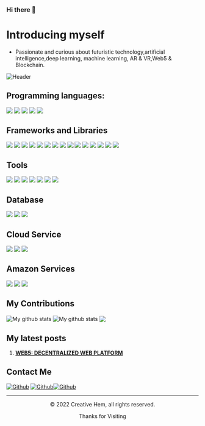 ### Hi there 👋

# Introducing myself

* Passionate and curious about futuristic technology,artificial intelligence,deep learning, machine learning, AR & VR,Web5 & Blockchain.

![Header](https://images-wixmp-ed30a86b8c4ca887773594c2.wixmp.com/f/893d649d-292e-4e24-9590-c1cb0e0c1fcb/d9gjc69-ead6b3a8-c368-40d5-81d7-d75b1a0c3810.jpg?token=eyJ0eXAiOiJKV1QiLCJhbGciOiJIUzI1NiJ9.eyJzdWIiOiJ1cm46YXBwOjdlMGQxODg5ODIyNjQzNzNhNWYwZDQxNWVhMGQyNmUwIiwiaXNzIjoidXJuOmFwcDo3ZTBkMTg4OTgyMjY0MzczYTVmMGQ0MTVlYTBkMjZlMCIsIm9iaiI6W1t7InBhdGgiOiJcL2ZcLzg5M2Q2NDlkLTI5MmUtNGUyNC05NTkwLWMxY2IwZTBjMWZjYlwvZDlnamM2OS1lYWQ2YjNhOC1jMzY4LTQwZDUtODFkNy1kNzViMWEwYzM4MTAuanBnIn1dXSwiYXVkIjpbInVybjpzZXJ2aWNlOmZpbGUuZG93bmxvYWQiXX0.TAtUHc4CIoDZbWqQo_VKAPlnJMKHyGCdyPRAKq9i1kM "Header")



## Programming languages:

<p>
  <img src="https://img.shields.io/badge/Python-3776AB?style=for-the-badge&logo=python&logoColor=white" />
  <img src="https://img.shields.io/badge/HTML5-E34F26?style=for-the-badge&logo=html5&logoColor=white" />
  <img src="https://img.shields.io/badge/CSS3-1572B6?style=for-the-badge&logo=css3&logoColor=white" />
  <img src="https://img.shields.io/badge/Javascript-F7DF1E?style=for-the-badge&logo=javascript&logoColor=white" />
  <img src="https://img.shields.io/badge/C-00599C?style=for-the-badge&logo=c&logoColor=white" />
  
</p>

## Frameworks and Libraries

<p>
  <img src="https://img.shields.io/badge/Bootstrap-563D7C?style=for-the-badge&logo=bootstrap&logoColor=white" />
  <img src="https://img.shields.io/badge/Tailwind_CSS-38B2AC?style=for-the-badge&logo=tailwind-css&logoColor=white" />
  <img src="https://img.shields.io/badge/Django-092E20?style=for-the-badge&logo=django&logoColor=white" />
  <img src="https://img.shields.io/badge/Flask-000000?style=for-the-badge&logo=flask&logoColor=white" />
  <img src="https://img.shields.io/badge/PyTorch-EE4C2C?style=for-the-badge&logo=PyTorch&logoColor=white" />
  <img src="https://img.shields.io/badge/scikit-learn-F7931E?style=for-the-badge&logo=PyTorch&logoColor=white" />
  <img src="https://img.shields.io/badge/TensorFlow-FF6F00?style=for-the-badge&logo=PyTorch&logoColor=white" />
  <img src="https://img.shields.io/badge/Keras-D00000?style=for-the-badge&logo=Keras&logoColor=white" />
  <img src="https://img.shields.io/badge/pandas-150458?style=for-the-badge&logo=pandas&logoColor=white" />
  <img src="https://img.shields.io/badge/NumPy-013243?style=for-the-badge&logo=NumPy&logoColor=white" />
  <img src="https://img.shields.io/badge/SciPy-8CAAE6?style=for-the-badge&logo=SciPy&logoColor=white" />
 <img src="https://img.shields.io/badge/Seaborn-8CAAE6?style=for-the-badge&logo=Seaborn&logoColor=white" />
 <img src="https://img.shields.io/badge/OpenCV-5C3EE8?style=for-the-badge&logo=OpenCV&logoColor=white" />
 <img src="https://img.shields.io/badge/Plotly-3F4F75?style=for-the-badge&logo=Plotly&logoColor=white" />
 <img src="https://img.shields.io/badge/Matplotlib-8CAAE6?style=for-the-badge&logo=Matplotlib&logoColor=white" />
  
  
</p>


##  Tools
<p>
  <img src="https://img.shields.io/badge/Visual_Studio_Code-0078D4?style=for-the-badge&logo=visual%20studio%20code&logoColor=white" />
  <img src="https://img.shields.io/badge/Visual_Studio-5C2D91?style=for-the-badge&logo=visual%20studio&logoColor=white" />
  <img src="https://img.shields.io/badge/Atom-66595C?style=for-the-badge&logo=Atom&logoColor=white" />
  <img src="https://img.shields.io/badge/sublime_text-%23575757.svg?&style=for-the-badge&logo=sublime-text&logoColor=important" />
  <img src="https://img.shields.io/badge/Google Colab-F9AB00.svg?&style=for-the-badge&logo=Google Colab&logoColor=important" />
  <img src="https://img.shields.io/badge/Jupyter-F37626?style=for-the-badge&logo=Jupyter&logoColor=white" />
  <img src="https://img.shields.io/badge/Anaconda-44A833?style=for-the-badge&logo=Anaconda&logoColor=white" />
</p>


## Database

<p>
  <img src="https://img.shields.io/badge/MySQL-00000F?style=for-the-badge&logo=mysql&logoColor=white" />
  <img src="https://img.shields.io/badge/PostgreSQL-316192?style=for-the-badge&logo=postgresql&logoColor=white" />
  <img src="https://img.shields.io/badge/SQLite-07405E?style=for-the-badge&logo=sqlite&logoColor=white" />
</p>


## Cloud Service

<img src="https://img.shields.io/badge/Amazon AWS-FF9900?style=for-the-badge&logo=Amazon AWS&logoColor=white" />
<img src="https://img.shields.io/badge/Google Cloud-4285F4?style=for-the-badge&logo=Google Cloud&logoColor=white" />
<img src="https://img.shields.io/badge/Microsoft Azure-0078D4?style=for-the-badge&logo=Microsoft Azure&logoColor=white" />

## Amazon Services
<img src="https://img.shields.io/badge/Amazon S3-569A31?style=for-the-badge&logo=Amazon S3&logoColor=white" />
<img src="https://img.shields.io/badge/Amazon EC2-FF9900?style=for-the-badge&logo=Amazon EC2&logoColor=white" />
<img src="https://img.shields.io/badge/Amazon Sagemaker-07405E?style=for-the-badge&logo=Amazon Sagemaker&logoColor=white" />


## My Contributions

<img align="center" src="https://github-readme-streak-stats.herokuapp.com?user=Hem7513&theme=vue-dark&hide_border=true&date_format=M%20j%5B%2C%20Y%5D" alt="My github stats" />

<img align="center" src="https://github-readme-stats.vercel.app/api?username=Hem7513&show_icons=true&include_all_commits=true&theme=cobalt&hide_border=true" alt="My github stats" /> 

<img align="center" src="https://github-readme-stats.vercel.app/api/top-langs/?username=Hem7513&layout=compact&theme=cobalt&hide_border=true" />


## My latest posts

1. **[WEB5: DECENTRALIZED WEB PLATFORM](https://github.com/Hem7513/Hem.git.hub.io/blob/main/_posts/2022-06-20-blog-post-title-from-file-name.md)** 


## Contact Me

[<img alt="Github" src="https://img.shields.io/badge/GitHub-%2312100E.svg?&style=for-the-badge&logo=Github&logoColor=white" />](https://github.com/Hem7513) [<img alt="Github" src="https://img.shields.io/badge/twitter-%231DA1F2.svg?&style=for-the-badge&logo=twitter&logoColor=white" />](https://twitter.com/HBG753)[<img alt="Github" src="https://img.shields.io/badge/Linkedin-0A66C2.svg?&style=for-the-badge&logo=Linkedin&logoColor=white" />](https://np.linkedin.com/in/hembahadurgurung555?trk=public_profile_samename-profile) 


---
<p align="center"> © 2022 Creative Hem, all rights reserved.  </p>
<p align="center">
Thanks for Visiting 
</p>


